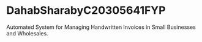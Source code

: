 # DahabSharabyC20305641FYP

Automated System for Managing Handwritten Invoices in Small Businesses and Wholesales.

